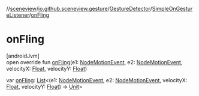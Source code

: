 //[sceneview](../../../../index.md)/[io.github.sceneview.gesture](../../index.md)/[GestureDetector](../index.md)/[SimpleOnGestureListener](index.md)/[onFling](on-fling.md)

# onFling

[androidJvm]\
open override fun [onFling](on-fling.md)(e1: [NodeMotionEvent](../../-node-motion-event/index.md), e2: [NodeMotionEvent](../../-node-motion-event/index.md), velocityX: [Float](https://kotlinlang.org/api/latest/jvm/stdlib/kotlin/-float/index.html), velocityY: [Float](https://kotlinlang.org/api/latest/jvm/stdlib/kotlin/-float/index.html))

var [onFling](on-fling.md): [List](https://kotlinlang.org/api/latest/jvm/stdlib/kotlin.collections/-list/index.html)&lt;(e1: [NodeMotionEvent](../../-node-motion-event/index.md), e2: [NodeMotionEvent](../../-node-motion-event/index.md), velocityX: [Float](https://kotlinlang.org/api/latest/jvm/stdlib/kotlin/-float/index.html), velocityY: [Float](https://kotlinlang.org/api/latest/jvm/stdlib/kotlin/-float/index.html)) -&gt; [Unit](https://kotlinlang.org/api/latest/jvm/stdlib/kotlin/-unit/index.html)&gt;
